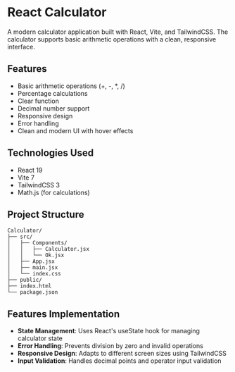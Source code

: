 # React Calculator

A modern calculator application built with React, Vite, and TailwindCSS. The calculator supports basic arithmetic operations with a clean, responsive interface.

## Features

- Basic arithmetic operations (+, -, *, /)
- Percentage calculations
- Clear function
- Decimal number support
- Responsive design
- Error handling
- Clean and modern UI with hover effects

## Technologies Used

- React 19
- Vite 7
- TailwindCSS 3
- Math.js (for calculations)

## Project Structure

```
Calculator/
├── src/
│   ├── Components/
│   │   ├── Calculator.jsx
│   │   └── Ok.jsx
│   ├── App.jsx
│   ├── main.jsx
│   └── index.css
├── public/
├── index.html
└── package.json
```

## Features Implementation

- **State Management**: Uses React's useState hook for managing calculator state
- **Error Handling**: Prevents division by zero and invalid operations
- **Responsive Design**: Adapts to different screen sizes using TailwindCSS
- **Input Validation**: Handles decimal points and operator input validation